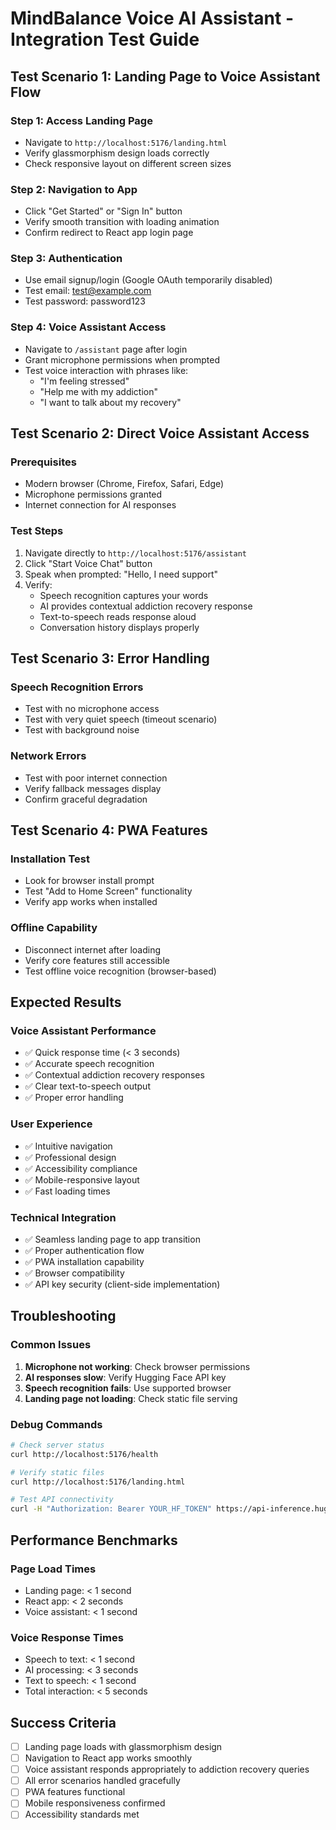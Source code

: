 # MindBalance Voice AI Assistant - Integration Test Guide

## Test Scenario 1: Landing Page to Voice Assistant Flow

### Step 1: Access Landing Page
- Navigate to `http://localhost:5176/landing.html`
- Verify glassmorphism design loads correctly
- Check responsive layout on different screen sizes

### Step 2: Navigation to App
- Click "Get Started" or "Sign In" button
- Verify smooth transition with loading animation
- Confirm redirect to React app login page

### Step 3: Authentication
- Use email signup/login (Google OAuth temporarily disabled)
- Test email: test@example.com
- Test password: password123

### Step 4: Voice Assistant Access
- Navigate to `/assistant` page after login
- Grant microphone permissions when prompted
- Test voice interaction with phrases like:
  - "I'm feeling stressed"
  - "Help me with my addiction"
  - "I want to talk about my recovery"

## Test Scenario 2: Direct Voice Assistant Access

### Prerequisites
- Modern browser (Chrome, Firefox, Safari, Edge)
- Microphone permissions granted
- Internet connection for AI responses

### Test Steps
1. Navigate directly to `http://localhost:5176/assistant`
2. Click "Start Voice Chat" button
3. Speak when prompted: "Hello, I need support"
4. Verify:
   - Speech recognition captures your words
   - AI provides contextual addiction recovery response
   - Text-to-speech reads response aloud
   - Conversation history displays properly

## Test Scenario 3: Error Handling

### Speech Recognition Errors
- Test with no microphone access
- Test with very quiet speech (timeout scenario)
- Test with background noise

### Network Errors
- Test with poor internet connection
- Verify fallback messages display
- Confirm graceful degradation

## Test Scenario 4: PWA Features

### Installation Test
- Look for browser install prompt
- Test "Add to Home Screen" functionality
- Verify app works when installed

### Offline Capability
- Disconnect internet after loading
- Verify core features still accessible
- Test offline voice recognition (browser-based)

## Expected Results

### Voice Assistant Performance
- ✅ Quick response time (< 3 seconds)
- ✅ Accurate speech recognition
- ✅ Contextual addiction recovery responses
- ✅ Clear text-to-speech output
- ✅ Proper error handling

### User Experience
- ✅ Intuitive navigation
- ✅ Professional design
- ✅ Accessibility compliance
- ✅ Mobile-responsive layout
- ✅ Fast loading times

### Technical Integration
- ✅ Seamless landing page to app transition
- ✅ Proper authentication flow
- ✅ PWA installation capability
- ✅ Browser compatibility
- ✅ API key security (client-side implementation)

## Troubleshooting

### Common Issues
1. **Microphone not working**: Check browser permissions
2. **AI responses slow**: Verify Hugging Face API key
3. **Speech recognition fails**: Use supported browser
4. **Landing page not loading**: Check static file serving

### Debug Commands
```bash
# Check server status
curl http://localhost:5176/health

# Verify static files
curl http://localhost:5176/landing.html

# Test API connectivity
curl -H "Authorization: Bearer YOUR_HF_TOKEN" https://api-inference.huggingface.co/models/microsoft/DialoGPT-small
```

## Performance Benchmarks

### Page Load Times
- Landing page: < 1 second
- React app: < 2 seconds
- Voice assistant: < 1 second

### Voice Response Times
- Speech to text: < 1 second
- AI processing: < 3 seconds
- Text to speech: < 1 second
- Total interaction: < 5 seconds

## Success Criteria
- [ ] Landing page loads with glassmorphism design
- [ ] Navigation to React app works smoothly
- [ ] Voice assistant responds appropriately to addiction recovery queries
- [ ] All error scenarios handled gracefully
- [ ] PWA features functional
- [ ] Mobile responsiveness confirmed
- [ ] Accessibility standards met
